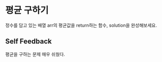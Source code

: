 # 평균 구하기


정수를 담고 있는 배열 arr의 평균값을 return하는 함수, solution을 완성해보세요.

## Self Feedback

평균을 구하는 문제 
매우 쉬웠다.

